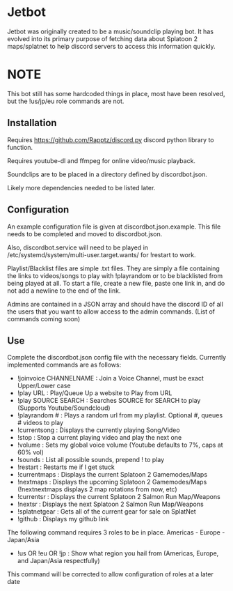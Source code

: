 # Jetbot
Jetbot was originally created to be a music/soundclip playing bot. It 
has evolved into its primary purpose of fetching data about Splatoon 2 
maps/splatnet to help discord servers to access this information 
quickly.

# NOTE
This bot still has some hardcoded things in place, most have been
resolved, but the !us/jp/eu role commands are not.

## Installation
Requires https://github.com/Rapptz/discord.py discord python library to 
function.

Requires youtube-dl and ffmpeg for online video/music playback.

Soundclips are to be placed in a directory defined by discordbot.json.

Likely more dependencies needed to be listed later.

## Configuration
An example configuration file is given at discordbot.json.example.
This file needs to be completed and moved to discordbot.json.

Also, discordbot.service will need to be played in
/etc/systemd/system/multi-user.target.wants/ for !restart to work.

Playlist/Blacklist files are simple .txt files. They are simply a
file containing the links to videos/songs to play with !playrandom
or to be blacklisted from being played at all. To start a file, create
a new file, paste one link in, and do not add a newline to the end of
the link.

Admins are contained in a JSON array and should have the discord ID of
all the users that you want to allow access to the admin commands.
(List of commands coming soon)

## Use
Complete the discordbot.json config file with the necessary fields. 
Currently implemented commands are as follows:
 - !joinvoice CHANNELNAME : Join a Voice Channel, must be exact
   Upper/Lower case
 - !play URL : Play/Queue Up a website to Play from URL
 - !play SOURCE SEARCH : Searches SOURCE for SEARCH to play (Supports
   Youtube/Soundcloud)
 - !playrandom # : Plays a random url from my playlist. Optional #,
   queues # videos to play
 - !currentsong : Displays the currently playing Song/Video
 - !stop : Stop a current playing video and play the next one
 - !volume : Sets my global voice volume (Youtube defaults to 7%, caps
   at 60% vol)
 - !sounds : List all possible sounds, prepend ! to play
 - !restart : Restarts me if I get stuck
 - !currentmaps : Displays the current Splatoon 2 Gamemodes/Maps
 - !nextmaps : Displays the upcoming Splatoon 2 Gamemodes/Maps
   (!nextnextmaps displays 2 map rotations from now, etc)
 - !currentsr : Displays the current Splatoon 2 Salmon Run Map/Weapons
 - !nextsr : Displays the next Splatoon 2 Salmon Run Map/Weapons
 - !splatnetgear : Gets all of the current gear for sale on SplatNet
 - !github : Displays my github link

The following command requires 3 roles to be in place. Americas - Europe - 
Japan/Asia

 - !us OR !eu OR !jp : Show what region you hail from (Americas, Europe,
   and Japan/Asia respectfully)

This command will be corrected to allow configuration of roles at a later date
